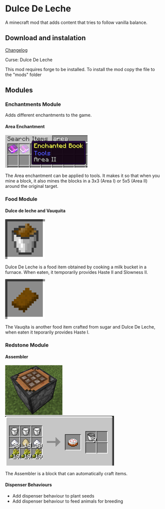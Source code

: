 # Dulce De Leche

A minecraft mod that adds content that tries to follow vanilla balance.

## Download and instalation

[Changelog](https://github.com/hea3ven/DulceDeLeche/blob/master/CHANGELOG)

Curse: Dulce De Leche

This mod requires forge to be installed.
To install the mod copy the file to the "mods" folder

## Modules

### Enchantments Module

Adds different enchantments to the game.

#### Area Enchantment

![](https://raw.githubusercontent.com/hea3ven/DulceDeLeche/master/media/enchantment_area.png)

The Area enchantment can be applied to tools. It makes it so that when you mine a block, it also mines the blocks in a 3x3 (Area I) or 5x5 (Area II) around the original target.

### Food Module

#### Dulce de leche and Vauquita

![](https://raw.githubusercontent.com/hea3ven/DulceDeLeche/master/media/dulce_de_leche.png)

Dulce De Leche is a food item obtained by cooking a milk bucket in a furnace. When eaten, it temporarily provides Haste II and Slowness II.

![](https://raw.githubusercontent.com/hea3ven/DulceDeLeche/master/media/vauquita.png)

The Vauqita is another food item crafted from sugar and Dulce De Leche, when eaten it teporarily provides Haste I.

### Redstone Module

#### Assembler

![](https://raw.githubusercontent.com/hea3ven/DulceDeLeche/master/media/assembler1.png) ![](https://raw.githubusercontent.com/hea3ven/DulceDeLeche/master/media/assembler2.png)

The Assembler is a block that can automatically craft items.

#### Dispenser Behaviours

 * Add dispenser behaviour to plant seeds
 * Add dispenser behaviour to feed animals for breeding
